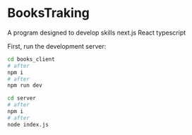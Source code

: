 # BooksTraking
A program designed to develop skills next.js
React typescript


First, run the development server:

```bash
cd books_client
# after
npm i
# after
npm run dev
```

```bash
cd server
# after
npm i
# after
node index.js
```
